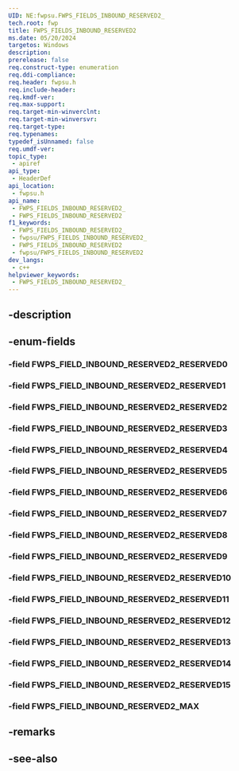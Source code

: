 ```yaml
---
UID: NE:fwpsu.FWPS_FIELDS_INBOUND_RESERVED2_
tech.root: fwp
title: FWPS_FIELDS_INBOUND_RESERVED2
ms.date: 05/20/2024
targetos: Windows
description: 
prerelease: false
req.construct-type: enumeration
req.ddi-compliance: 
req.header: fwpsu.h
req.include-header: 
req.kmdf-ver: 
req.max-support: 
req.target-min-winverclnt: 
req.target-min-winversvr: 
req.target-type: 
req.typenames: 
typedef_isUnnamed: false
req.umdf-ver: 
topic_type:
 - apiref
api_type:
 - HeaderDef
api_location:
 - fwpsu.h
api_name:
 - FWPS_FIELDS_INBOUND_RESERVED2_
 - FWPS_FIELDS_INBOUND_RESERVED2
f1_keywords:
 - FWPS_FIELDS_INBOUND_RESERVED2_
 - fwpsu/FWPS_FIELDS_INBOUND_RESERVED2_
 - FWPS_FIELDS_INBOUND_RESERVED2
 - fwpsu/FWPS_FIELDS_INBOUND_RESERVED2
dev_langs:
 - c++
helpviewer_keywords:
 - FWPS_FIELDS_INBOUND_RESERVED2_
---
```


## -description

## -enum-fields

### -field FWPS_FIELD_INBOUND_RESERVED2_RESERVED0

### -field FWPS_FIELD_INBOUND_RESERVED2_RESERVED1

### -field FWPS_FIELD_INBOUND_RESERVED2_RESERVED2

### -field FWPS_FIELD_INBOUND_RESERVED2_RESERVED3

### -field FWPS_FIELD_INBOUND_RESERVED2_RESERVED4

### -field FWPS_FIELD_INBOUND_RESERVED2_RESERVED5

### -field FWPS_FIELD_INBOUND_RESERVED2_RESERVED6

### -field FWPS_FIELD_INBOUND_RESERVED2_RESERVED7

### -field FWPS_FIELD_INBOUND_RESERVED2_RESERVED8

### -field FWPS_FIELD_INBOUND_RESERVED2_RESERVED9

### -field FWPS_FIELD_INBOUND_RESERVED2_RESERVED10

### -field FWPS_FIELD_INBOUND_RESERVED2_RESERVED11

### -field FWPS_FIELD_INBOUND_RESERVED2_RESERVED12

### -field FWPS_FIELD_INBOUND_RESERVED2_RESERVED13

### -field FWPS_FIELD_INBOUND_RESERVED2_RESERVED14

### -field FWPS_FIELD_INBOUND_RESERVED2_RESERVED15

### -field FWPS_FIELD_INBOUND_RESERVED2_MAX

## -remarks

## -see-also

